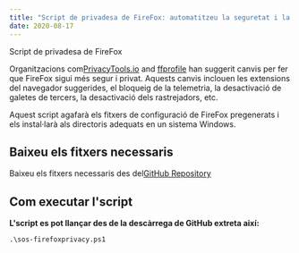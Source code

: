 ```yaml
---
title: "Script de privadesa de FireFox: automatitzeu la seguretat i la privadesa millorades"
date: 2020-08-17
---
```


Script de privadesa de FireFox

Organitzacions com[PrivacyTools.io](https://www.privacytools.io/browsers/#about_config) and [ffprofile](https://ffprofile.com/) han suggerit canvis per fer que FireFox sigui més segur i privat.
Aquests canvis inclouen les extensions del navegador suggerides, el bloqueig de la telemetria, la desactivació de galetes de tercers, la desactivació dels rastrejadors, etc.

Aquest script agafarà els fitxers de configuració de FireFox pregenerats i els instal·larà als directoris adequats en un sistema Windows.

## Baixeu els fitxers necessaris

Baixeu els fitxers necessaris des del[GitHub Repository](https://github.com/simeononsecurity/FireFox-Privacy-Script)

## Com executar l'script

**L'script es pot llançar des de la descàrrega de GitHub extreta així:**
```
.\sos-firefoxprivacy.ps1
```